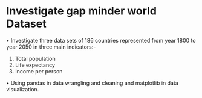 # Investigate gap minder world Dataset                                                                               
•	Investigate three data sets of 186 countries represented from year 1800 to year 2050 in three main indicators:-
1)	Total population
2)	Life expectancy
3)	Income per person   
	
 • Using pandas in data wrangling and cleaning and matplotlib in data visualization. 	                                                                                                                                                                                                                                                                           
